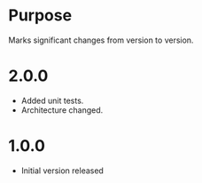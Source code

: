 # Purpose

Marks significant changes from version to version.

# 2.0.0
* Added unit tests.
* Architecture changed.

# 1.0.0

* Initial version released